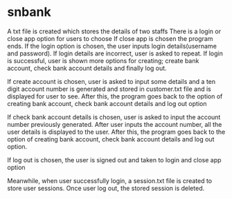 # snbank
A txt file is created which stores the details of two staffs
There is a login or close app option for users to choose
If close app is chosen the program ends. If the login option
is chosen, the user inputs login details(username  and password).
If login details are incorrect, user is asked to repeat.
If login is successful, user is shown more options for creating;
create bank account, check bank account details and finally log out.


If create account is chosen, user is asked to input some details and 
a ten digit account number is generated and stored in customer.txt 
file and is displayed for user to see. After this, the program
goes back to the option of creating bank account, check bank account
details and log out option

If check bank account details is chosen, user is asked to input the
account number previously generated. After user inputs the account 
number, all the user details is displayed to the user. After this, 
the program goes back to the option of creating bank account, check
bank account details and log out option.

If log out is chosen, the user is signed out and taken to login and 
close app option


Meanwhile, when user successfully login, a session.txt file is created
to store user sessions. Once user log out, the stored session is deleted.
